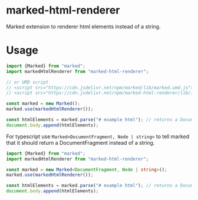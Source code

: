 # marked-html-renderer

Marked extension to renderer html elements instead of a string.

# Usage

```js
import {Marked} from "marked";
import markedHtmlRenderer from "marked-html-renderer";

// or UMD script
// <script src="https://cdn.jsdelivr.net/npm/marked/lib/marked.umd.js"></script>
// <script src="https://cdn.jsdelivr.net/npm/marked-html-renderer/lib/index.umd.js"></script>

const marked = new Marked();
marked.use(markedHtmlRenderer());

const htmlElements = marked.parse("# example html"); // returns a DocumentFragment
document.body.append(htmlElements);
```

For typescript use `Marked<DocumentFragment, Node | string>` to tell marked that it should return a DocumentFragment instead of a string.

```ts
import {Marked} from "marked";
import markedHtmlRenderer from "marked-html-renderer";

const marked = new Marked<DocumentFragment, Node | string>();
marked.use(markedHtmlRenderer());

const htmlElements = marked.parse("# example html"); // returns a DocumentFragment
document.body.append(htmlElements);
```
